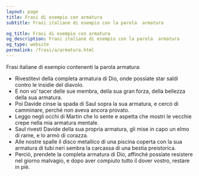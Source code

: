 ```yaml
---
layout: page
title: Frasi di esempio con armatura 
subtitle: Frasi italiane di esempio con la parola  armatura

og_title: Frasi di esempio con armatura 
og_description: Frasi italiane di esempio con la parola  armatura
og_type: website
permalink: /frasi/a/armatura.html
---
```


Frasi italiane di esempio contenenti la parola armatura:


- Rivestitevi della completa armatura di Dio, onde possiate star saldi contro le insidie del diavolo.
- E non vo’ tacer delle sue membra, della sua gran forza, della bellezza della sua armatura.
- Poi Davide cinse la spada di Saul sopra la sua armatura, e cercò di camminare, perché non aveva ancora provato.
- Leggo negli occhi di Martin che lo sente e aspetta che mostri le vecchie crepe nella mia armatura mentale.
- Saul rivestì Davide della sua propria armatura, gli mise in capo un elmo di rame, e lo armò di corazza.
- Alle nostre spalle il disco metallico di una piscina coperta con la sua armatura di tubi neri sembra la carcassa di una bestia preistorica.
- Perciò, prendete la completa armatura di Dio, affinché possiate resistere nel giorno malvagio, e dopo aver compiuto tutto il dover vostro, restare in piè.
